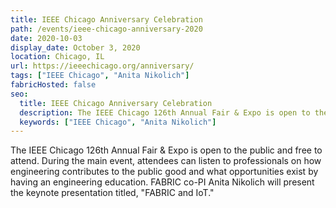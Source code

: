 ```yaml
---
title: IEEE Chicago Anniversary Celebration
path: /events/ieee-chicago-anniversary-2020
date: 2020-10-03
display_date: October 3, 2020
location: Chicago, IL
url: https://ieeechicago.org/anniversary/
tags: ["IEEE Chicago", "Anita Nikolich"]
fabricHosted: false
seo:
  title: IEEE Chicago Anniversary Celebration
  description: The IEEE Chicago 126th Annual Fair & Expo is open to the public and free to attend. During the main event, attendees can listen to professionals on how engineering contributes to the public good and what opportunities exist by having an engineering education. FABRIC co-PI Anita Nikolich will present the keynote presentation titled, "FABRIC and IoT."
  keywords: ["IEEE Chicago", "Anita Nikolich"]
---
```


The IEEE Chicago 126th Annual Fair & Expo is open to the public and free to attend. During the main event, attendees can listen to professionals on how engineering contributes to the public good and what opportunities exist by having an engineering education. FABRIC co-PI Anita Nikolich will present the keynote presentation titled, "FABRIC and IoT."
